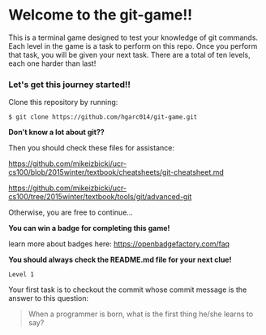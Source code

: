 # Welcome to the git-game!! 

This is a terminal game designed to test your knowledge of git commands.
Each level in the game is a task to perform on this repo.
Once you perform that task, you will be given your next task.
  There are a total of ten levels, each one harder than last!

### Let's get this journey started!! 
Clone this repository by running:

```
$ git clone https://github.com/hgarc014/git-game.git
```
**Don't know a lot about git??**

Then you should check these files for assistance:

https://github.com/mikeizbicki/ucr-cs100/blob/2015winter/textbook/cheatsheets/git-cheatsheet.md

https://github.com/mikeizbicki/ucr-cs100/tree/2015winter/textbook/tools/git/advanced-git

Otherwise, you are free to continue...

**You can win a badge for completing this game!**

learn more about badges here: https://openbadgefactory.com/faq

**You should always check the README.md file for your next clue!**

``Level 1``

Your first task is to checkout the commit whose commit message is the answer to this question: 

> When a programmer is born, what is the first thing he/she learns to say?

